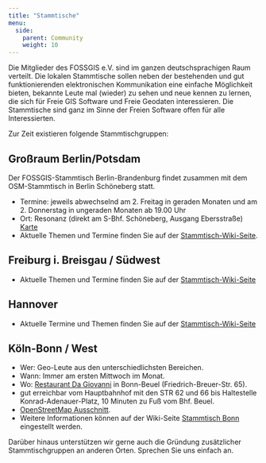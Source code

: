 ```yaml
---
title: "Stammtische"
menu:
  side:
    parent: Community
    weight: 10
---
```


Die Mitglieder des FOSSGIS e.V. sind im ganzen deutschsprachigen Raum verteilt. Die lokalen Stammtische sollen neben der bestehenden und gut funktionierenden elektronischen Kommunikation eine einfache Möglichkeit bieten, bekannte Leute mal (wieder) zu sehen und neue kennen zu lernen, die sich für Freie GIS Software und Freie Geodaten interessieren. Die Stammtische sind ganz im Sinne der Freien Software offen für alle Interessierten.

Zur Zeit existieren folgende Stammtischgruppen:

## Großraum Berlin/Potsdam

Der FOSSGIS-Stammtisch Berlin-Brandenburg findet zusammen mit dem OSM-Stammtisch in Berlin Schöneberg statt.

* Termine: jeweils abwechselnd am 2\. Freitag in geraden Monaten und am 2\. Donnerstag in ungeraden Monaten ab 19.00 Uhr
* Ort: Resonanz (direkt am S-Bhf. Schöneberg, Ausgang Ebersstraße)  
    [Karte](https://www.openstreetmap.org/?mlat=52.47923&mlon=13.34968#map=18/52.47923/13.34968)
* Aktuelle Themen und Termine finden Sie auf der [Stammtisch-Wiki-Seite](https://wiki.openstreetmap.org/wiki/Berlin/Stammtisch).

## Freiburg i. Breisgau / Südwest

* Aktuelle Themen und Termine finden Sie auf der [Stammtisch-Wiki-Seite](https://www.fossgis.de/wiki/Stammtisch_Freiburg)

## Hannover

* Aktuelle Termine und Themen finden Sie auf der [Stammtisch-Wiki-Seite](https://wiki.openstreetmap.org/wiki/Stammtisch_Hannover)

## Köln-Bonn / West

* Wer: Geo-Leute aus den unterschiedlichsten Bereichen.
* Wann: Immer am ersten Mittwoch im Monat.
* Wo: [Restaurant Da Giovanni](http://www.dagiovanni-bonn.de/) in Bonn-Beuel (Friedrich-Breuer-Str. 65).
* gut erreichbar vom Hauptbahnhof mit den STR 62 und 66 bis Haltestelle Konrad-Adenauer-Platz, 10 Minuten zu Fuß vom Bhf. Beuel.
* [OpenStreetMap Ausschnitt](https://nominatim.openstreetmap.org/details.php?place_id=11659711).
* Weitere Informationen können auf der Wiki-Seite [Stammtisch Bonn](https://www.fossgis.de/wiki/Stammtisch_Bonn) eingestellt werden.

Darüber hinaus unterstützen wir gerne auch die Gründung zusätzlicher Stammtischgruppen an anderen Orten. Sprechen Sie uns einfach an.
